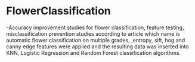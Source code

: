 # FlowerClassification
-Accuracy improvement studies for flower classification,
feature testing,
misclassification prevention studies according to article which name is automatic flower classification on multiple grades,
,entropy, sift, hog and canny edge features were applied and the resulting data was inserted into KNN, Logistic Regression and Random Forest classification algorithms.
